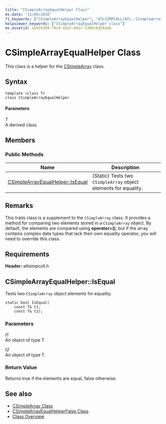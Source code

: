 ```yaml
---
title: "CSimpleArrayEqualHelper Class"
ms.date: "11/04/2016"
f1_keywords: ["CSimpleArrayEqualHelper", "ATLSIMPCOLL/ATL::CSimpleArrayEqualHelper", "ATLSIMPCOLL/ATL::CSimpleArrayEqualHelper::IsEqual"]
helpviewer_keywords: ["CSimpleArrayEqualHelper class"]
ms.assetid: a2b55d89-78c9-42ef-842c-5304c6d20ad6
---
```

# CSimpleArrayEqualHelper Class

This class is a helper for the [CSimpleArray](../../atl/reference/csimplearray-class.md) class.

## Syntax

```
template <class T>
class CSimpleArrayEqualHelper
```

#### Parameters

*T*<br/>
A derived class.

## Members

### Public Methods

|Name|Description|
|----------|-----------------|
|[CSimpleArrayEqualHelper::IsEqual](#isequal)|(Static) Tests two `CSimpleArray` object elements for equality.|

## Remarks

This traits class is a supplement to the `CSimpleArray` class. It provides a method for comparing two elements stored in a `CSimpleArray` object. By default, the elements are compared using **operator=()**, but if the array contains complex data types that lack their own equality operator, you will need to override this class.

## Requirements

**Header:** atlsimpcoll.h

##  <a name="isequal"></a>  CSimpleArrayEqualHelper::IsEqual

Tests two `CSimpleArray` object elements for equality.

```
static bool IsEqual(
    const T& t1,
    const T& t2);
```

### Parameters

*t1*<br/>
An object of type T.

*t2*<br/>
An object of type T.

### Return Value

Returns true if the elements are equal, false otherwise.

## See also

- [CSimpleArray Class](../../atl/reference/csimplearray-class.md)
- [CSimpleArrayEqualHelperFalse Class](../../atl/reference/csimplearrayequalhelperfalse-class.md)
- [Class Overview](../../atl/atl-class-overview.md)
